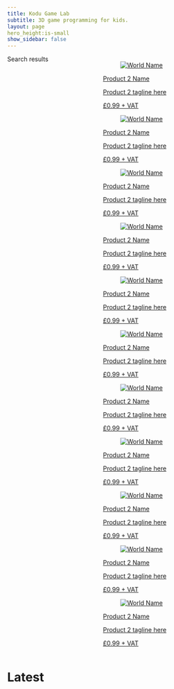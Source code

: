 ```yaml
---
title: Kodu Game Lab
subtitle: 3D game programming for kids.
layout: page
hero_height:is-small
show_sidebar: false
---
```


<section class="section">
        <div class="container">
            <div class="columns">
                <div class="column is-12">
                    <div class="columns is-multiline">
  <div class="column is-12">
    Search results
  </div>
  <div class="column is-3-desktop is-6-tablet">
    <a href="/bulma-clean-theme/products/product2/">
      <div class="card">
        <div class="card-image">
          <figure class="image is-4by3">
            <img src="https://via.placeholder.com/128x128" alt="World Name">
          </figure>
        </div>
        <div class="card-content">
          <p class="title is-6">Product 2 Name
          </p><p class="subtitle is-6">Product 2 tagline here</p>  
          <p class="title is-7 has-text-right">£0.99 + VAT</p>
        </div>
      </div>
    </a>
    <a href="/bulma-clean-theme/products/product2/">
      <div class="card">
        <div class="card-image">
          <figure class="image is-4by3">
            <img src="https://via.placeholder.com/128x128" alt="World Name">
          </figure>
        </div>
        <div class="card-content">
          <p class="title is-6">Product 2 Name
          </p><p class="subtitle is-6">Product 2 tagline here</p>  
          <p class="title is-7 has-text-right">£0.99 + VAT</p>
        </div>
      </div>
    </a>
    <a href="/bulma-clean-theme/products/product2/">
      <div class="card">
        <div class="card-image">
          <figure class="image is-4by3">
            <img src="https://via.placeholder.com/128x128" alt="World Name">
          </figure>
        </div>
        <div class="card-content">
          <p class="title is-6">Product 2 Name
          </p><p class="subtitle is-6">Product 2 tagline here</p>  
          <p class="title is-7 has-text-right">£0.99 + VAT</p>
        </div>
      </div>
    </a>
    <a href="/bulma-clean-theme/products/product2/">
      <div class="card">
        <div class="card-image">
          <figure class="image is-4by3">
            <img src="https://via.placeholder.com/128x128" alt="World Name">
          </figure>
        </div>
        <div class="card-content">
          <p class="title is-6">Product 2 Name
          </p><p class="subtitle is-6">Product 2 tagline here</p>  
          <p class="title is-7 has-text-right">£0.99 + VAT</p>
        </div>
      </div>
    </a>
    <a href="/bulma-clean-theme/products/product2/">
      <div class="card">
        <div class="card-image">
          <figure class="image is-4by3">
            <img src="https://via.placeholder.com/128x128" alt="World Name">
          </figure>
        </div>
        <div class="card-content">
          <p class="title is-6">Product 2 Name
          </p><p class="subtitle is-6">Product 2 tagline here</p>  
          <p class="title is-7 has-text-right">£0.99 + VAT</p>
        </div>
      </div>
    </a>
    <a href="/bulma-clean-theme/products/product2/">
      <div class="card">
        <div class="card-image">
          <figure class="image is-4by3">
            <img src="https://via.placeholder.com/128x128" alt="World Name">
          </figure>
        </div>
        <div class="card-content">
          <p class="title is-6">Product 2 Name
          </p><p class="subtitle is-6">Product 2 tagline here</p>  
          <p class="title is-7 has-text-right">£0.99 + VAT</p>
        </div>
      </div>
    </a>
    <a href="/bulma-clean-theme/products/product2/">
      <div class="card">
        <div class="card-image">
          <figure class="image is-4by3">
            <img src="https://via.placeholder.com/128x128" alt="World Name">
          </figure>
        </div>
        <div class="card-content">
          <p class="title is-6">Product 2 Name
          </p><p class="subtitle is-6">Product 2 tagline here</p>  
          <p class="title is-7 has-text-right">£0.99 + VAT</p>
        </div>
      </div>
    </a>
    <a href="/bulma-clean-theme/products/product2/">
      <div class="card">
        <div class="card-image">
          <figure class="image is-4by3">
            <img src="https://via.placeholder.com/128x128" alt="World Name">
          </figure>
        </div>
        <div class="card-content">
          <p class="title is-6">Product 2 Name
          </p><p class="subtitle is-6">Product 2 tagline here</p>  
          <p class="title is-7 has-text-right">£0.99 + VAT</p>
        </div>
      </div>
    </a>
    <a href="/bulma-clean-theme/products/product2/">
      <div class="card">
        <div class="card-image">
          <figure class="image is-4by3">
            <img src="https://via.placeholder.com/128x128" alt="World Name">
          </figure>
        </div>
        <div class="card-content">
          <p class="title is-6">Product 2 Name
          </p><p class="subtitle is-6">Product 2 tagline here</p>  
          <p class="title is-7 has-text-right">£0.99 + VAT</p>
        </div>
      </div>
    </a>
    <a href="/bulma-clean-theme/products/product2/">
      <div class="card">
        <div class="card-image">
          <figure class="image is-4by3">
            <img src="https://via.placeholder.com/128x128" alt="World Name">
          </figure>
        </div>
        <div class="card-content">
          <p class="title is-6">Product 2 Name
          </p><p class="subtitle is-6">Product 2 tagline here</p>  
          <p class="title is-7 has-text-right">£0.99 + VAT</p>
        </div>
      </div>
    </a>
    <a href="/bulma-clean-theme/products/product2/">
      <div class="card">
        <div class="card-image">
          <figure class="image is-4by3">
            <img src="https://via.placeholder.com/128x128" alt="World Name">
          </figure>
        </div>
        <div class="card-content">
          <p class="title is-6">Product 2 Name
          </p><p class="subtitle is-6">Product 2 tagline here</p>  
          <p class="title is-7 has-text-right">£0.99 + VAT</p>
        </div>
      </div>
    </a>
          

</div>
                </div>
            </div>
        </div>
    </section>

# Latest



